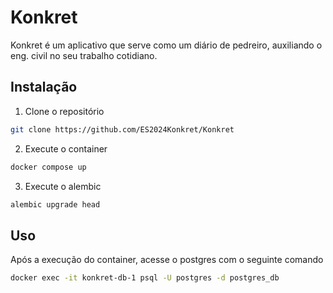# Konkret

Konkret é um aplicativo que serve como um diário de pedreiro, auxiliando o eng. civil
no seu trabalho cotidiano.

## Instalação

1. Clone o repositório
```bash
git clone https://github.com/ES2024Konkret/Konkret
```

2. Execute o container
```bash
docker compose up
```

3. Execute o alembic
```bash
alembic upgrade head
```

## Uso

Após a execução do container, acesse o postgres com o seguinte comando
```bash
docker exec -it konkret-db-1 psql -U postgres -d postgres_db
```